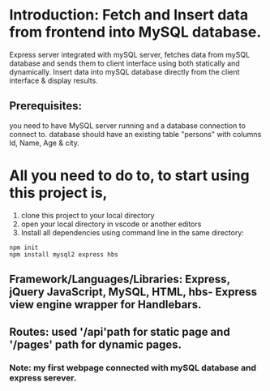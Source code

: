 # Introduction: Fetch and Insert data from frontend into MySQL database.
Express server integrated with mySQL server, fetches data from mySQL database and sends them to client interface using both statically and dynamically.
Insert data into mySQL database directly from the client interface & display results.

## Prerequisites:
you need to have MySQL server running and a database connection to connect to.
database should have an existing table "persons" with columns Id, Name, Age & city.

# All you need to do to, to start using this project is,
1. clone this project to your local directory
2. open your local directory in vscode or another editors
3. Install all dependencies using command line in the same directory:
```shell
npm init
npm install mysql2 express hbs
```
## Framework/Languages/Libraries: Express, jQuery JavaScript, MySQL, HTML, hbs- Express view engine wrapper for Handlebars.

## Routes: used '/api'path for static page and '/pages' path for dynamic pages.

### Note: my first webpage connected with mySQL database and express serever.
